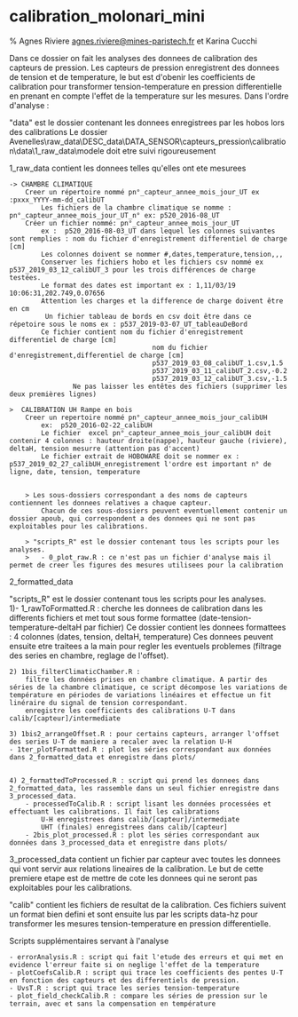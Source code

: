  calibration_molonari_mini
 ==
% Agnes Riviere agnes.riviere@mines-paristech.fr et Karina Cucchi



Dans ce dossier on fait les analyses des donnees de calibration des capteurs de pression. Les capteurs de pression enregistrent des donnees de tension et de temperature, le but est d'obenir les coefficients de calibration pour transformer tension-temperature en pression differentielle en prenant en compte l'effet de la temperature sur les mesures.
Dans l'ordre d'analyse :

"data" est le dossier contenant les donnees enregistrees par les hobos lors des calibrations
Le dossier Avenelles\raw_data\DESC_data\DATA_SENSOR\capteurs_pression\calibration\data\1_raw_data\modele doit etre suivi rigoureusement

1_raw_data contient les donnees telles qu'elles ont ete mesurees

	-> CHAMBRE CLIMATIQUE
		Creer un répertoire nommé pn°_capteur_annee_mois_jour_UT ex :pxxx_YYYY-mm-dd_calibUT
			Les fichiers de la chambre climatique se nomme : pn°_capteur_annee_mois_jour_UT_n° ex: p520_2016-08_UT
		Créer un fichier nommé: pn°_capteur_annee_mois_jour_UT 
			ex :  p520_2016-08-03_UT dans lequel les colonnes suivantes sont remplies : nom du fichier d'enregistrement	differentiel de charge [cm]
			Les colonnes doivent se nommer #,dates,temperature,tension,,,
			Conserver les fichiers hobo et les fichiers csv nommé ex p537_2019_03_12_calibUT_3 pour les trois différences de charge testées.
			Le format des dates est important ex : 1,11/03/19 10:06:31,202.749,0.07656
			Attention les charges et la difference de charge doivent être en cm
			 Un fichier tableau de bords en csv doit être dans ce répetoire sous le noms ex : p537_2019-03-07_UT_tableauDeBord
			Ce fichier contient nom du fichier d'enregistrement	differentiel de charge [cm]
										nom du fichier d'enregistrement,differentiel de charge [cm]
										p537_2019_03_08_calibUT_1.csv,1.5
										p537_2019_03_11_calibUT_2.csv,-0.2
										p537_2019_03_12_calibUT_3.csv,-1.5
					Ne pas laisser les entêtes des fichiers (supprimer les deux premières lignes)

	>  CALIBRATION UH Rampe en bois
		Creer un repertoire nommé pn°_capteur_annee_mois_jour_calibUH 
			ex:  p520_2016-02-22_calibUH
			Le fichier 	excel pn°_capteur_annee_mois_jour_calibUH doit contenir 4 colonnes : hauteur droite(nappe), hauteur gauche (riviere), deltaH, tension mesurre (attention pas d'accent)
	  		Le fichier extrait de HOBOWARE doit se nommer ex : p537_2019_02_27_calibUH_enregistrement l'ordre est important n° de ligne, date, tension, temperature		
			
			
		> Les sous-dossiers correspondant a des noms de capteurs contiennent les donnees relatives a chaque capteur.
			Chacun de ces sous-dossiers peuvent eventuellement contenir un dossier apoub, qui correspondent a des donnees qui ne sont pas exploitables pour les calibrations.
			
		> "scripts_R" est le dossier contenant tous les scripts pour les analyses.	
		>	- 0_plot_raw.R : ce n'est pas un fichier d'analyse mais il permet de creer les figures des mesures utilisees pour la calibration	




2_formatted_data

"scripts_R" est le dossier contenant tous les scripts pour les analyses.	
	1)- 1_rawToFormatted.R : cherche les donnees de calibration dans les differents fichiers et met tout sous forme formattee (date-tension-temperature-deltaH par fichier)
		Ce dossier contient les donnees formattees : 4 colonnes (dates, tension, deltaH, temperature)
		Ces donnees peuvent ensuite etre traitees a la main pour regler les eventuels problemes (filtrage des series en chambre, reglage de l'offset).

	2) 1bis_filterClimaticChamber.R : 
		filtre les données prises en chambre climatique. A partir des séries de la chambre climatique, ce script décompose les variations de température en périodes de variations linéaires et effectue un fit linéraire du signal de tension correspondant.
		enregistre les coefficients des calibrations U-T dans calib/[capteur]/intermediate
	
	3) 1bis2_arrangeOffset.R : pour certains capteurs, arranger l'offset des series U-T de maniere a recaler avec la relation U-H
	- 1ter_plotFormatted.R : plot les séries correspondant aux données dans 2_formatted_data et enregistre dans plots/
	
	
	4) 2_formattedToProcessed.R : script qui prend les donnees dans 2_formatted_data, les rassemble dans un seul fichier enregistre dans 3_processed_data.
		- processedToCalib.R : script lisant les données processées et effectuant les calibrations. Il fait les calibrations 
			U-H enregistrees dans calib/[capteur]/intermediate
			UHT (finales) enregistrees dans calib/[capteur]
		- 2bis_plot_processed.R : plot les séries correspondant aux données dans 3_processed_data et enregistre dans plots/
	
	
3_processed_data contient un fichier par capteur avec toutes les donnees qui vont servir aux relations lineaires de la calibration.
	Le but de cette premiere etape est de mettre de cote les donnees qui ne seront pas exploitables pour les calibrations.

	

"calib" contient les fichiers de resultat de la calibration. Ces fichiers suivent un format bien defini et sont ensuite lus par les scripts data-hz pour transformer les mesures tension-temperature en pression differentielle.







Scripts supplémentaires servant à l'analyse

	- errorAnalysis.R : script qui fait l'etude des erreurs et qui met en evidence l'erreur faite si on neglige l'effet de la temperature
	- plotCoefsCalib.R : script qui trace les coefficients des pentes U-T en fonction des capteurs et des differentiels de pression.	
	- UvsT.R : script qui trace les series tension-temperature
	- plot_field_checkCalib.R : compare les séries de pression sur le terrain, avec et sans la compensation en température
	
